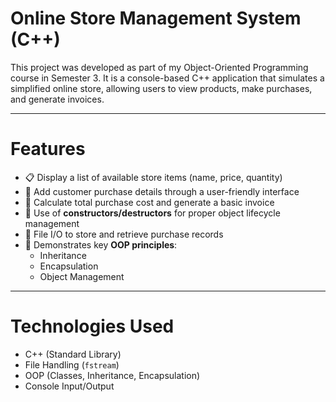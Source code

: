 # Online Store Management System (C++)

This project was developed as part of my Object-Oriented Programming course in Semester 3. It is a console-based C++ application that simulates a simplified online store, allowing users to view products, make purchases, and generate invoices.

---

# Features

- 📋 Display a list of available store items (name, price, quantity)
- 🛒 Add customer purchase details through a user-friendly interface
- 🧾 Calculate total purchase cost and generate a basic invoice
- 🔁 Use of **constructors/destructors** for proper object lifecycle management
- 📂 File I/O to store and retrieve purchase records
- 🔐 Demonstrates key **OOP principles**:
  - Inheritance
  - Encapsulation
  - Object Management

---

# Technologies Used

- C++ (Standard Library)
- File Handling (`fstream`)
- OOP (Classes, Inheritance, Encapsulation)
- Console Input/Output

